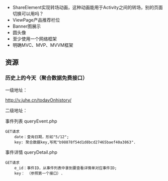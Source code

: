 - ShareElement实现转场动画，这种动画能用于Activity之间的转场，别的页面切换可以用吗？
- ViewPage产品推荐栏位
- Banner图展示
- 圆头像
- 至少使用一个网络框架
- 明确MVC、MVP、MVVM框架





## 资源
### 历史上的今天（聚合数据免费接口）
一级地址：

http://v.juhe.cn/todayOnhistory/

二级地址：

事件列表 queryEvent.php

    GET请求
        date：查询日期，形如"5/12";
        key: 聚合数据key,写死"b98878f54d1d8bcd27465baef40a3863".

事件详情 queryDetail.php

    GET请求
        e_id：事件ID，从事件列表中拿到要查看详情单对应事件ID;
        key： （参照第一个接口）.